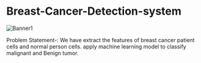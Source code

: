 # Breast-Cancer-Detection-system

![Banner1](https://user-images.githubusercontent.com/76062093/103670710-f0022980-4f9f-11eb-94be-e27c7f7bc8aa.png)

Problem Statement-: We have extract the features of breast cancer patient cells and normal person cells. apply machine learning model to classify malignant and Benign tumor.
